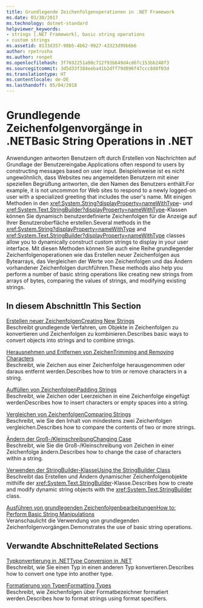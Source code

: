 ```yaml
---
title: Grundlegende Zeichenfolgenoperationen in .NET Framework
ms.date: 03/30/2017
ms.technology: dotnet-standard
helpviewer_keywords:
- strings [.NET Framework], basic string operations
- custom strings
ms.assetid: 8133d357-90b5-4b62-9927-43323d99b6b6
author: rpetrusha
ms.author: ronpet
ms.openlocfilehash: 3f7692251a00c712f93b649d4cd6fc153bb248f3
ms.sourcegitcommit: 3d5d33f384eeba41b2dff79d096f47ccc8d8f03d
ms.translationtype: HT
ms.contentlocale: de-DE
ms.lasthandoff: 05/04/2018
---
```

# <a name="basic-string-operations-in-net"></a><span data-ttu-id="b7904-102">Grundlegende Zeichenfolgenvorgänge in .NET</span><span class="sxs-lookup"><span data-stu-id="b7904-102">Basic String Operations in .NET</span></span>
<span data-ttu-id="b7904-103">Anwendungen antworten Benutzern oft durch Erstellen von Nachrichten auf Grundlage der Benutzereingabe.</span><span class="sxs-lookup"><span data-stu-id="b7904-103">Applications often respond to users by constructing messages based on user input.</span></span> <span data-ttu-id="b7904-104">Beispielsweise ist es nicht ungewöhnlich, dass Websites neu angemeldeten Benutzern mit einer speziellen Begrüßung antworten, die den Namen des Benutzers enthält.</span><span class="sxs-lookup"><span data-stu-id="b7904-104">For example, it is not uncommon for Web sites to respond to a newly logged-on user with a specialized greeting that includes the user's name.</span></span> <span data-ttu-id="b7904-105">Mit einigen Methoden in den <xref:System.String?displayProperty=nameWithType>- und <xref:System.Text.StringBuilder?displayProperty=nameWithType>-Klassen können Sie dynamisch benutzerdefinierte Zeichenfolgen für die Anzeige auf Ihrer Benutzeroberfläche erstellen.</span><span class="sxs-lookup"><span data-stu-id="b7904-105">Several methods in the <xref:System.String?displayProperty=nameWithType> and <xref:System.Text.StringBuilder?displayProperty=nameWithType> classes allow you to dynamically construct custom strings to display in your user interface.</span></span> <span data-ttu-id="b7904-106">Mit diesen Methoden können Sie auch eine Reihe grundlegender Zeichenfolgenoperationen wie das Erstellen neuer Zeichenfolgen aus Bytearrays, das Vergleichen der Werte von Zeichenfolgen und das Ändern vorhandener Zeichenfolgen durchführen.</span><span class="sxs-lookup"><span data-stu-id="b7904-106">These methods also help you perform a number of basic string operations like creating new strings from arrays of bytes, comparing the values of strings, and modifying existing strings.</span></span>  
  
## <a name="in-this-section"></a><span data-ttu-id="b7904-107">In diesem Abschnitt</span><span class="sxs-lookup"><span data-stu-id="b7904-107">In This Section</span></span>  
 [<span data-ttu-id="b7904-108">Erstellen neuer Zeichenfolgen</span><span class="sxs-lookup"><span data-stu-id="b7904-108">Creating New Strings</span></span>](../../../docs/standard/base-types/creating-new.md)  
 <span data-ttu-id="b7904-109">Beschreibt grundlegende Verfahren, um Objekte in Zeichenfolgen zu konvertieren und Zeichenfolgen zu kombinieren.</span><span class="sxs-lookup"><span data-stu-id="b7904-109">Describes basic ways to convert objects into strings and to combine strings.</span></span>  
  
 [<span data-ttu-id="b7904-110">Herausnehmen und Entfernen von Zeichen</span><span class="sxs-lookup"><span data-stu-id="b7904-110">Trimming and Removing Characters</span></span>](../../../docs/standard/base-types/trimming.md)  
 <span data-ttu-id="b7904-111">Beschreibt, wie Zeichen aus einer Zeichenfolge herausgenommen oder daraus entfernt werden.</span><span class="sxs-lookup"><span data-stu-id="b7904-111">Describes how to trim or remove characters in a string.</span></span>  
  
 [<span data-ttu-id="b7904-112">Auffüllen von Zeichenfolgen</span><span class="sxs-lookup"><span data-stu-id="b7904-112">Padding Strings</span></span>](../../../docs/standard/base-types/padding.md)  
 <span data-ttu-id="b7904-113">Beschreibt, wie Zeichen oder Leerzeichen in eine Zeichenfolge eingefügt werden</span><span class="sxs-lookup"><span data-stu-id="b7904-113">Describes how to insert characters or empty spaces into a string.</span></span>  
  
 [<span data-ttu-id="b7904-114">Vergleichen von Zeichenfolgen</span><span class="sxs-lookup"><span data-stu-id="b7904-114">Comparing Strings</span></span>](../../../docs/standard/base-types/comparing.md)  
 <span data-ttu-id="b7904-115">Beschreibt, wie Sie den Inhalt von mindestens zwei Zeichenfolgen vergleichen.</span><span class="sxs-lookup"><span data-stu-id="b7904-115">Describes how to compare the contents of two or more strings.</span></span>  
  
 [<span data-ttu-id="b7904-116">Ändern der Groß-/Kleinschreibung</span><span class="sxs-lookup"><span data-stu-id="b7904-116">Changing Case</span></span>](../../../docs/standard/base-types/changing-case.md)  
 <span data-ttu-id="b7904-117">Beschreibt, wie Sie die Groß-/Kleinschreibung von Zeichen in einer Zeichenfolge ändern.</span><span class="sxs-lookup"><span data-stu-id="b7904-117">Describes how to change the case of characters within a string.</span></span>  
  
 [<span data-ttu-id="b7904-118">Verwenden der StringBuilder-Klasse</span><span class="sxs-lookup"><span data-stu-id="b7904-118">Using the StringBuilder Class</span></span>](../../../docs/standard/base-types/stringbuilder.md)  
 <span data-ttu-id="b7904-119">Beschreibt das Erstellen und Ändern dynamischer Zeichenfolgenobjekte mithilfe der <xref:System.Text.StringBuilder>-Klasse.</span><span class="sxs-lookup"><span data-stu-id="b7904-119">Describes how to create and modify dynamic string objects with the <xref:System.Text.StringBuilder> class.</span></span>  
  
 [<span data-ttu-id="b7904-120">Ausführen von grundlegenden Zeichenfolgenbearbeitungen</span><span class="sxs-lookup"><span data-stu-id="b7904-120">How to: Perform Basic String Manipulations</span></span>](../../../docs/standard/base-types/basic-manipulations.md)  
 <span data-ttu-id="b7904-121">Veranschaulicht die Verwendung von grundlegenden Zeichenfolgenvorgängen.</span><span class="sxs-lookup"><span data-stu-id="b7904-121">Demonstrates the use of basic string operations.</span></span>  
  
## <a name="related-sections"></a><span data-ttu-id="b7904-122">Verwandte Abschnitte</span><span class="sxs-lookup"><span data-stu-id="b7904-122">Related Sections</span></span>  
 [<span data-ttu-id="b7904-123">Typkonvertierung in .NET</span><span class="sxs-lookup"><span data-stu-id="b7904-123">Type Conversion in .NET</span></span>](../../../docs/standard/base-types/type-conversion.md)  
 <span data-ttu-id="b7904-124">Beschreibt, wie Sie einen Typ in einen anderen Typ konvertieren.</span><span class="sxs-lookup"><span data-stu-id="b7904-124">Describes how to convert one type into another type.</span></span>  
  
 [<span data-ttu-id="b7904-125">Formatierung von Typen</span><span class="sxs-lookup"><span data-stu-id="b7904-125">Formatting Types</span></span>](../../../docs/standard/base-types/formatting-types.md)  
 <span data-ttu-id="b7904-126">Beschreibt, wie Zeichenfolgen über Formatbezeichner formatiert werden.</span><span class="sxs-lookup"><span data-stu-id="b7904-126">Describes how to format strings using format specifiers.</span></span>
